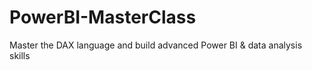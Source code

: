 # PowerBI-MasterClass
Master the DAX language and build advanced Power BI &amp; data analysis skills 
